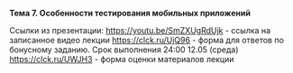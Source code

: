 **Тема 7. Особенности тестирования мобильных приложений**  

Ссылки из презентации: 
https://youtu.be/SmZXUgRdUjk - ссылка на записанное видео лекции 
https://clck.ru/UjQ96 - форма для ответов по бонусному заданию. Срок выполнения 24:00 12.05 (среда)
https://clck.ru/UWJH3 - форма оценки материалов лекции  
 